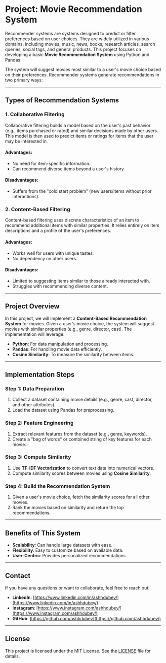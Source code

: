 # Project: Movie Recommendation System

Recommender systems are systems designed to predict or filter preferences based on user choices. They are widely utilized in various domains, including movies, music, news, books, research articles, search queries, social tags, and general products. This project focuses on developing a basic **Movie Recommendation System** using Python and Pandas. 

The system will suggest movies most similar to a user's movie choice based on their preferences. Recommender systems generate recommendations in two primary ways:

---

## Types of Recommendation Systems

### 1. Collaborative Filtering
Collaborative filtering builds a model based on the user's past behavior (e.g., items purchased or rated) and similar decisions made by other users. This model is then used to predict items or ratings for items that the user may be interested in. 

#### Advantages:
- No need for item-specific information.
- Can recommend diverse items beyond a user's history.

#### Disadvantages:
- Suffers from the "cold start problem" (new users/items without prior interactions).

### 2. Content-Based Filtering
Content-based filtering uses discrete characteristics of an item to recommend additional items with similar properties. It relies entirely on item descriptions and a profile of the user's preferences.

#### Advantages:
- Works well for users with unique tastes.
- No dependency on other users.

#### Disadvantages:
- Limited to suggesting items similar to those already interacted with.
- Struggles with recommending diverse content.

---

## Project Overview
In this project, we will implement a **Content-Based Recommendation System** for movies. Given a user's movie choice, the system will suggest movies with similar properties (e.g., genre, director, cast). The implementation will leverage:
- **Python**: For data manipulation and processing.
- **Pandas**: For handling movie data efficiently.
- **Cosine Similarity**: To measure the similarity between items.

---

## Implementation Steps

### Step 1: Data Preparation
1. Collect a dataset containing movie details (e.g., genre, cast, director, and other attributes).
2. Load the dataset using Pandas for preprocessing.

### Step 2: Feature Engineering
1. Extract relevant features from the dataset (e.g., genre, keywords).
2. Create a "bag of words" or combined string of key features for each movie.

### Step 3: Compute Similarity
1. Use **TF-IDF Vectorization** to convert text data into numerical vectors.
2. Compute similarity scores between movies using **Cosine Similarity**.

### Step 4: Build the Recommendation System
1. Given a user's movie choice, fetch the similarity scores for all other movies.
2. Rank the movies based on similarity and return the top recommendations.

---

## Benefits of This System
- **Scalability**: Can handle large datasets with ease.
- **Flexibility**: Easy to customize based on available data.
- **User-Centric**: Provides personalized recommendations.

---

## Contact
If you have any questions or want to collaborate, feel free to reach out:

- **LinkedIn**: [https://www.linkedin.com/in/ashhdubey/](https://www.linkedin.com/in/ashhdubey/)
- **Instagram**: [https://www.instagram.com/ashhdubey/](https://www.instagram.com/ashhdubey/)
- **GitHub**: [https://github.com/ashhdubey](https://github.com/ashhdubey/)

---

## License
This project is licensed under the MIT License. See the [LICENSE](LICENSE) file for details.
